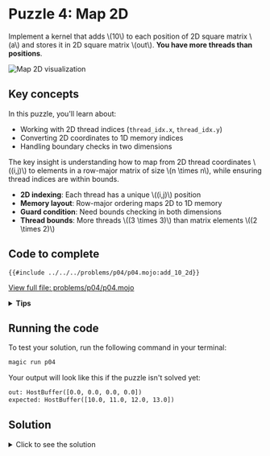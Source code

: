 # Puzzle 4: Map 2D

Implement a kernel that adds \\(10\\) to each position of 2D square matrix \\(a\\) and stores it in 2D square matrix \\(out\\).
**You have more threads than positions**.

![Map 2D visualization](https://raw.githubusercontent.com/srush/GPU-Puzzles/main/GPU_puzzlers_files/GPU_puzzlers_24_1.svg)

## Key concepts

In this puzzle, you'll learn about:
- Working with 2D thread indices (`thread_idx.x`, `thread_idx.y`)
- Converting 2D coordinates to 1D memory indices
- Handling boundary checks in two dimensions

The key insight is understanding how to map from 2D thread coordinates \\((i,j)\\) to elements in a row-major matrix of size \\(n \times n\\), while ensuring thread indices are within bounds.

- **2D indexing**: Each thread has a unique \\((i,j)\\) position
- **Memory layout**: Row-major ordering maps 2D to 1D memory
- **Guard condition**: Need bounds checking in both dimensions
- **Thread bounds**: More threads \\((3 \times 3)\\) than matrix elements \\((2 \times 2)\\)

## Code to complete

```mojo
{{#include ../../../problems/p04/p04.mojo:add_10_2d}}
```
<a href="../../../problems/p04/p04.mojo" class="filename">View full file: problems/p04/p04.mojo</a>

<details>
<summary><strong>Tips</strong></summary>

<div class="solution-tips">

1. Get 2D indices: `local_i = thread_idx.x`, `local_j = thread_idx.y`
2. Add guard: `if local_i < size and local_j < size`
3. Inside guard: `out[local_j * size + local_i] = a[local_j * size + local_i] + 10.0`
</div>
</details>

## Running the code

To test your solution, run the following command in your terminal:

```bash
magic run p04
```

Your output will look like this if the puzzle isn't solved yet:
```txt
out: HostBuffer([0.0, 0.0, 0.0, 0.0])
expected: HostBuffer([10.0, 11.0, 12.0, 13.0])
```

## Solution

<details>
<summary>Click to see the solution</summary>

```mojo
{{#include ../../../solutions/p04/p04.mojo:add_10_2d_solution}}
```

<div class="solution-explanation">

This solution:
- Gets 2D thread indices with `local_i = thread_idx.x`, `local_j = thread_idx.y`
- Guards against out-of-bounds with `if local_i < size and local_j < size`
- Inside guard: adds 10 to input value using row-major indexing
</div>
</details>

